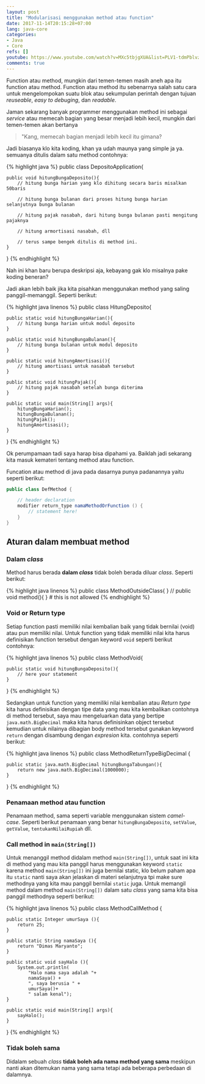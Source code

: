 ```yaml
---
layout: post
title: "Modularisasi menggunakan method atau function"
date: 2017-11-14T20:15:28+07:00
lang: java-core
categories:
- Java
- Core
refs: []
youtube: https://www.youtube.com/watch?v=MXc5tbjgXUA&list=PLV1-tdmPblvz0NCFYgVQaQEOTWJCjjucO&index=23
comments: true
---
```


Function atau method, mungkin dari temen-temen masih aneh apa itu function atau method. Function atau method itu sebenarnya salah satu cara untuk mengelompokan suatu blok atau sekumpulan perintah dengan tujuan _reuseable_, _easy to debuging_, dan _readable_.

Jaman sekarang banyak programmer menggunakan method ini sebagai _service_ atau memecah bagian yang besar menjadi lebih kecil, mungkin dari temen-temen akan bertanya

> "Kang, memecah bagian menjadi lebih kecil itu gimana?

Jadi biasanya klo kita koding, khan ya udah maunya yang simple ja ya. semuanya ditulis dalam satu method contohnya:

{% highlight java %}
public class DepositoApplication{

    public void hitungBungaDeposito(){
        // hitung bunga harian yang klo dihitung secara baris misalkan 50baris

        // hitung bunga bulanan dari proses hitung bunga harian selanjutnya bunga bulanan

        // hitung pajak nasabah, dari hitung bunga bulanan pasti mengitung pajaknya

        // hitung armortisasi nasabah, dll

        // terus sampe bengek ditulis di method ini.
    }
}
{% endhighlight %}

Nah ini khan baru berupa deskripsi aja, kebayang gak klo misalnya pake koding beneran?

Jadi akan lebih baik jika kita pisahkan menggunakan method yang saling panggil-memanggil. Seperti berikut:

{% highlight java linenos %}
public class HitungDeposito{

    public static void hitungBungaHarian(){
        // hitung bunga harian untuk modul deposito
    }

    public static void hitungBungaBulanan(){
        // hitung bunga bulanan untuk modul deposito
    }

    public static void hitungAmortisasi(){
        // hitung amortisasi untuk nasabah tersebut
    }

    public static void hitungPajak(){
        // hitung pajak nasabah setelah bunga diterima
    }

    public static void main(String[] args){
        hitungBungaHarian();
        hitungBungaBulanan();
        hitungPajak();
        hitungAmortisasi();
    }
}
{% endhighlight %}

Ok perumpamaan tadi saya harap bisa dipahami ya. Baiklah jadi sekarang kita masuk kemateri tentang method atau function.

Funcation atau method di java pada dasarnya punya padanannya yaitu seperti berikut:

```java
public class DefMethod {

    // header declaration
    modifier return_type namaMethodOrFunction () {
        // statement here!
    }
}
```
## Aturan dalam membuat method

### Dalam _class_ 

Method harus berada **dalam _class_** tidak boleh berada diluar _class_. Seperti berikut:

{% highlight java linenos %}
public class MethodOutsideClass{
}
// public void method(){ } # this is not allowed
{% endhighlight %}

### Void or Return type

Setiap function pasti memiliki nilai kembalian baik yang tidak bernilai (void) atau pun memiliki nilai. Untuk function yang tidak memiliki nilai kita harus definisikan function tersebut dengan keyword `void` seperti berikut contohnya:

{% highlight java linenos %}
public class MethodVoid{

    public static void hitungBungaDeposito(){
        // here your statement
    }
}
{% endhighlight %}

Sedangkan untuk function yang memiliki nilai kembalian atau _Return type_ kita harus definisikan dengan tipe data yang mau kita kembalikan contohnya di method tersebut, saya mau mengeluarkan data yang bertipe `java.math.BigDecimal` maka kita harus definisinkan object tersebut kemudian untuk nilainya dibagian body method tersebut gunakan keyword `return` dengan disambung dengan _expresion_ kita. contohnya seperti berikut:

{% highlight java linenos %}
public class MethodReturnTypeBigDecimal {

    public static java.math.BigDecimal hitungBungaTabungan(){
        return new java.math.BigDecimal(1000000);
    }
}
{% endhighlight %}

### Penamaan method atau function

Penamaan method, sama seperti variable menggunakan sistem _camel-case_. Seperti berikut penamaan yang benar `hitungBungaDeposito`, `setValue`, `getValue`, `tentukanNilaiRupiah` dll.

### Call method in `main(String[])`

Untuk menanggil method didalam method `main(String[])`, untuk saat ini kita di method yang mau kita panggil harus menggunakan keyword `static` karena method `main(String[])` ini juga bernilai static, klo belum paham apa itu `static` nanti saya akan jelaskan di materi selanjutnya tpi make sure methodnya yang kita mau panggil bernilai `static` juga. Untuk memangil method dalam method `main(String[])` dalam satu _class_ yang sama kita bisa panggil methodnya seperti berikut:

{% highlight java linenos %}
public class MethodCallMethod {

    public static Integer umurSaya (){
        return 25;
    }

    public static String namaSaya (){
        return "Dimas Maryanto";
    }

    public static void sayHalo (){
        System.out.println(
            "Halo nama saya adalah "+ 
            namaSaya() + 
            ", saya berusia " + 
            umurSaya()+ 
            " salam kenal");
    }

    public static void main(String[] args){
        sayHalo();
    }

}
{% endhighlight %}

### Tidak boleh sama

Didalam sebuah _class_ **tidak boleh ada nama method yang sama** meskipun nanti akan ditemukan nama yang sama tetapi ada beberapa perbedaan di dalamnya.